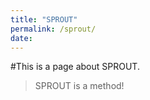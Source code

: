 ```yaml
---
title: "SPROUT"
permalink: /sprout/
date: 
---
```


#This is a page about SPROUT. 

> SPROUT is a method!